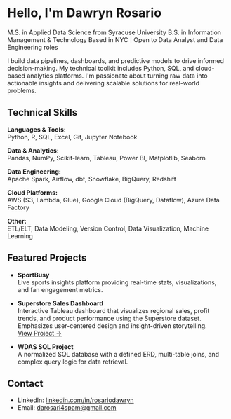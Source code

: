 # Hello, I'm Dawryn Rosario

M.S. in Applied Data Science from Syracuse University
B.S. in Information Management & Technology
Based in NYC | Open to Data Analyst and Data Engineering roles  

I build data pipelines, dashboards, and predictive models to drive informed decision-making. My technical toolkit includes Python, SQL, and cloud-based analytics platforms. I'm passionate about turning raw data into actionable insights and delivering scalable solutions for real-world problems.

## Technical Skills

**Languages & Tools:**  
Python, R, SQL, Excel, Git, Jupyter Notebook  

**Data & Analytics:**  
Pandas, NumPy, Scikit-learn, Tableau, Power BI, Matplotlib, Seaborn  

**Data Engineering:**  
Apache Spark, Airflow, dbt, Snowflake, BigQuery, Redshift  

**Cloud Platforms:**  
AWS (S3, Lambda, Glue), Google Cloud (BigQuery, Dataflow), Azure Data Factory  

**Other:**  
ETL/ELT, Data Modeling, Version Control, Data Visualization, Machine Learning

## Featured Projects

- **SportBusy**  
  Live sports insights platform providing real-time stats, visualizations, and fan engagement metrics.
  
- **Superstore Sales Dashboard**  
  Interactive Tableau dashboard that visualizes regional sales, profit trends, and product performance using the Superstore dataset. Emphasizes user-centered design and insight-driven storytelling.  
  [View Project →](https://github.com/darosari/Superstore-Sales-Dashboard)


- **WDAS SQL Project**  
  A normalized SQL database with a defined ERD, multi-table joins, and complex query logic for data retrieval.

## Contact

- LinkedIn: [linkedin.com/in/rosariodawryn](https://www.linkedin.com/in/rosariodawryn/)  
- Email: darosari4spam@gmail.com

